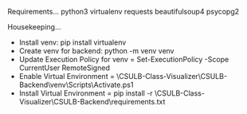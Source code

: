 Requirements...
python3
virtualenv
requests
beautifulsoup4
psycopg2

Housekeeping...
- Install venv: pip install virtualenv
- Create venv for backend: python -m venv venv
- Update Execution Policy for venv = Set-ExecutionPolicy -Scope CurrentUser RemoteSigned
- Enable Virtual Environment = <path>\CSULB-Class-Visualizer\CSULB-Backend\venv\Scripts\Activate.ps1
- Install Virtual Environment = pip install -r <path>\CSULB-Class-Visualizer\CSULB-Backend\requirements.txt